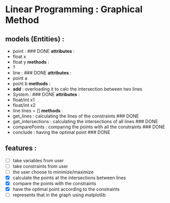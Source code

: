 # Linear Programming : **Graphical Method** 

## models (Entities) :
 - point : ### DONE
 **attributes** :
  - float x
  - float y
 **methods** :
  - ?
 - line : ### DONE
 **attributes** :
  - point a
  - point b
 **methods** :
  - __add__ : overloading it to calc the intersection between two lines
 - System : ### DONE
 **attributes** :
  - float/int x1
  - float/int x2
  - line lines = []
 **methods** :
  - get_lines : calculating the lines of the constraints ### DONE
  - get_intersections : calculating the intersections of all lines ### DONE
  - comparePoints : comparing the points with all the constraints ### DONE
  - conclude : having the optimal point ### DONE

## features :
 - [ ] take variables from user
 - [ ] take constraints from user
 - [ ] the user choose to minimize/maximize
 - [x] calculate the points at the intersections between lines
 - [x] compare the points with the constraints
 - [x] have the optimal point according to the constraints
 - [ ] represents that in the graph using matplotlib
